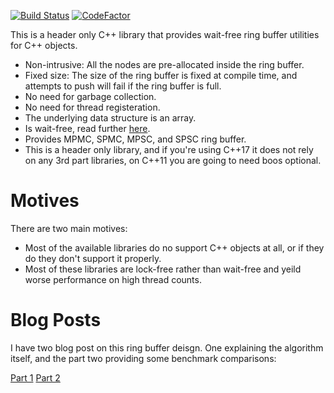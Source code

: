 [![Build Status](https://travis-ci.com/IYP-Programer-Yeah/WaitFreeRingBufferUtilities.svg?branch=master)](https://travis-ci.com/IYP-Programer-Yeah/WaitFreeRingBufferUtilities)
[![CodeFactor](https://www.codefactor.io/repository/github/iyp-programer-yeah/waitfreeringbufferutilities/badge)](https://www.codefactor.io/repository/github/iyp-programer-yeah/waitfreeringbufferutilities)

This is  a header only C++ library that provides wait-free ring buffer utilities for C++ objects.

+ Non-intrusive: All the nodes are pre-allocated inside the ring buffer.
+ Fixed size: The size of the ring buffer is fixed at compile time, and attempts to push will fail if the ring buffer is full.
+ No need for garbage collection.
+ No need for thread registeration.
+ The underlying data structure is an array.
+ Is wait-free, read further [here](https://en.wikipedia.org/wiki/Non-blocking_algorithm#Wait-freedom).
+ Provides MPMC, SPMC, MPSC, and SPSC ring buffer.
+ This is a header only library, and if you're using C++17 it does not rely on any 3rd part libraries, on C++11 you are going to need
boos optional.

# Motives

There are two main motives:

- Most of the available libraries do no support C++ objects at all, or if they do they don't support it properly.
- Most of these libraries are lock-free rather than wait-free and yeild worse performance on high thread counts.

# Blog Posts

I have two blog post on this ring buffer deisgn. One explaining the algorithm itself, and the part two providing some benchmark
comparisons:

[Part 1](https://iyp.home.blog/2019/11/14/what-to-do-when-your-ring-buffers-are-tired-of-waiting/)
[Part 2](https://iyp.home.blog/2020/04/05/what-to-do-when-your-ring-buffers-are-tired-of-waiting-pt-2/)
